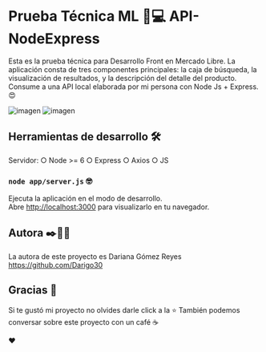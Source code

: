 # Prueba Técnica ML 📌💻 API-NodeExpress

Esta es la prueba técnica para Desarrollo Front en Mercado Libre. La aplicación consta de tres componentes principales: la caja de búsqueda, la visualización de resultados, y
la descripción del detalle del producto. Consume a una API local elaborada por mi persona con Node Js + Express. 😍

![imagen](https://user-images.githubusercontent.com/39928174/176748416-21d97672-758f-48a5-9450-bba876a70aaf.png)
![imagen](https://user-images.githubusercontent.com/39928174/176748466-7d3b8268-21e3-4d12-9db2-10ca54e54c59.png)

## Herramientas de desarrollo 🛠️
Servidor:
  ○ Node >= 6
  ○ Express
○ Axios
○ JS

### `node app/server.js` 🤓
Ejecuta la aplicación en el modo de desarrollo.\
Abre [http://localhost:3000](http://localhost:3000/api/items/) para visualizarlo en tu navegador.


## Autora ✒️🙋‍♀️
  La autora de este proyecto es Dariana Gómez Reyes https://github.com/Darigo30

## Gracias 🎉
  Si te gustó mi proyecto no olvides darle click a la ⭐
  También podemos conversar sobre este proyecto con un café ☕
  
  ♥
